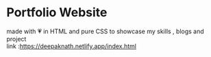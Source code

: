 # Portfolio Website 
 made with 💗 in HTML and pure CSS to showcase my skills , blogs and project
 <br>
link :https://deepaknath.netlify.app/index.html
